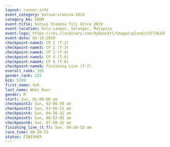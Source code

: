 ```yaml
---
layout: runner-info 
event_category: katsuo-stamina-2019 
category_km: 50KM 
event-title: Katsuo Stamina Titi Ultra 2019 
event-location: Hulu Langat, Selangor, Malaysia 
event-logo: https://res.cloudinary.com/dykbosktl/image/upload/v1573614825/Logo/Logo_p7ft6n.png
event-date: 03-15-2019 
checkpoint-name2: CP 1 (T-2) 
checkpoint-name3: CP 2 (T-3) 
checkpoint-name4: CP 3 (T-4) 
checkpoint-name5: CP 4 (T-5) 
checkpoint-name6: CP 5 (T-6) 
checkpoint-name8: Finishing Line (T-7) 
overall_rank: 165
gender_rank: 122
bib: 5199
first_name: Soh
last_name: Woei Haur
gender: M
start: Sun, 01-00-00 am
checkpoint2: Sun, 02-06-50 am
checkpoint3: Sun, 03-06-11 am
checkpoint4: Sun, 04-56-32 am
checkpoint5: Sun, 06-52-02 am
checkpoint6: Sun, 07-50-32 am
finishing_line_(t_7): Sun, 09-20-53 am
race_time: 08-20-53
status: FINISHER
---
```

